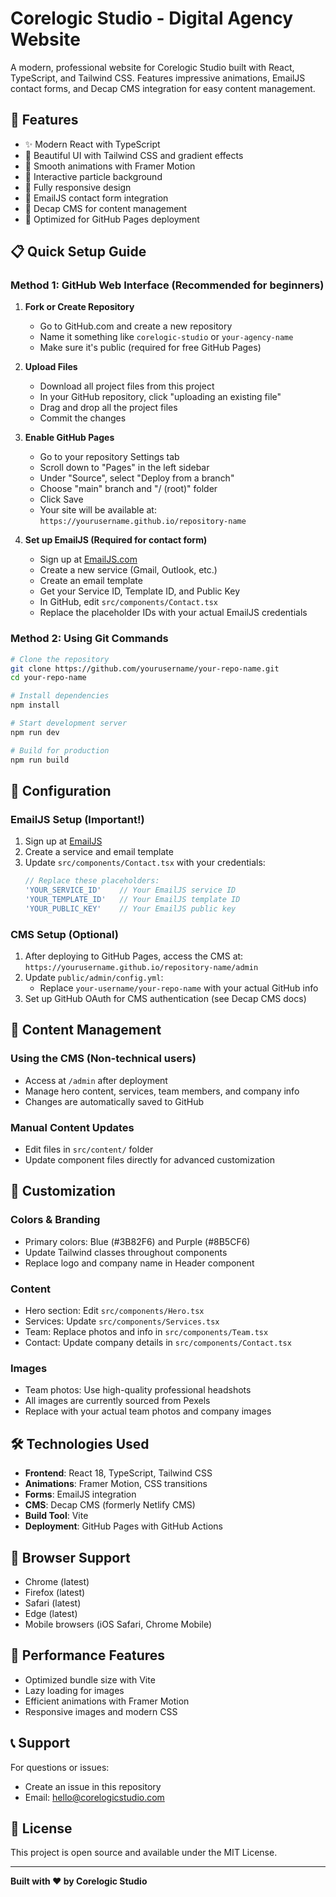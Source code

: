 # Corelogic Studio - Digital Agency Website

A modern, professional website for Corelogic Studio built with React, TypeScript, and Tailwind CSS. Features impressive animations, EmailJS contact forms, and Decap CMS integration for easy content management.

## 🚀 Features

- ✨ Modern React with TypeScript
- 🎨 Beautiful UI with Tailwind CSS and gradient effects
- 🌟 Smooth animations with Framer Motion
- 🎯 Interactive particle background
- 📱 Fully responsive design
- 📧 EmailJS contact form integration
- 🔧 Decap CMS for content management
- 🚀 Optimized for GitHub Pages deployment

## 📋 Quick Setup Guide

### Method 1: GitHub Web Interface (Recommended for beginners)

1. **Fork or Create Repository**
   - Go to GitHub.com and create a new repository
   - Name it something like `corelogic-studio` or `your-agency-name`
   - Make sure it's public (required for free GitHub Pages)

2. **Upload Files**
   - Download all project files from this project
   - In your GitHub repository, click "uploading an existing file"
   - Drag and drop all the project files
   - Commit the changes

3. **Enable GitHub Pages**
   - Go to your repository Settings tab
   - Scroll down to "Pages" in the left sidebar
   - Under "Source", select "Deploy from a branch"
   - Choose "main" branch and "/ (root)" folder
   - Click Save
   - Your site will be available at: `https://yourusername.github.io/repository-name`

4. **Set up EmailJS (Required for contact form)**
   - Sign up at [EmailJS.com](https://www.emailjs.com/)
   - Create a new service (Gmail, Outlook, etc.)
   - Create an email template
   - Get your Service ID, Template ID, and Public Key
   - In GitHub, edit `src/components/Contact.tsx`
   - Replace the placeholder IDs with your actual EmailJS credentials

### Method 2: Using Git Commands

```bash
# Clone the repository
git clone https://github.com/yourusername/your-repo-name.git
cd your-repo-name

# Install dependencies
npm install

# Start development server
npm run dev

# Build for production
npm run build
```

## 🔧 Configuration

### EmailJS Setup (Important!)
1. Sign up at [EmailJS](https://www.emailjs.com/)
2. Create a service and email template
3. Update `src/components/Contact.tsx` with your credentials:
   ```javascript
   // Replace these placeholders:
   'YOUR_SERVICE_ID'    // Your EmailJS service ID
   'YOUR_TEMPLATE_ID'   // Your EmailJS template ID  
   'YOUR_PUBLIC_KEY'    // Your EmailJS public key
   ```

### CMS Setup (Optional)
1. After deploying to GitHub Pages, access the CMS at: `https://yourusername.github.io/repository-name/admin`
2. Update `public/admin/config.yml`:
   - Replace `your-username/your-repo-name` with your actual GitHub info
3. Set up GitHub OAuth for CMS authentication (see Decap CMS docs)

## 📝 Content Management

### Using the CMS (Non-technical users)
- Access at `/admin` after deployment
- Manage hero content, services, team members, and company info
- Changes are automatically saved to GitHub

### Manual Content Updates
- Edit files in `src/content/` folder
- Update component files directly for advanced customization

## 🎨 Customization

### Colors & Branding
- Primary colors: Blue (#3B82F6) and Purple (#8B5CF6)
- Update Tailwind classes throughout components
- Replace logo and company name in Header component

### Content
- Hero section: Edit `src/components/Hero.tsx`
- Services: Update `src/components/Services.tsx`
- Team: Replace photos and info in `src/components/Team.tsx`
- Contact: Update company details in `src/components/Contact.tsx`

### Images
- Team photos: Use high-quality professional headshots
- All images are currently sourced from Pexels
- Replace with your actual team photos and company images

## 🛠 Technologies Used

- **Frontend**: React 18, TypeScript, Tailwind CSS
- **Animations**: Framer Motion, CSS transitions
- **Forms**: EmailJS integration
- **CMS**: Decap CMS (formerly Netlify CMS)
- **Build Tool**: Vite
- **Deployment**: GitHub Pages with GitHub Actions

## 📱 Browser Support

- Chrome (latest)
- Firefox (latest)
- Safari (latest)
- Edge (latest)
- Mobile browsers (iOS Safari, Chrome Mobile)

## 🚀 Performance Features

- Optimized bundle size with Vite
- Lazy loading for images
- Efficient animations with Framer Motion
- Responsive images and modern CSS

## 📞 Support

For questions or issues:
- Create an issue in this repository
- Email: hello@corelogicstudio.com

## 📄 License

This project is open source and available under the MIT License.

---

**Built with ❤️ by Corelogic Studio**